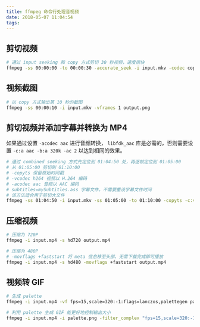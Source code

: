 ```yaml
---
title: ffmpeg 命令行处理音视频
date: 2018-05-07 11:04:54
tags:
---
```


## 剪切视频

``` bash
# 通过 input seeking 和 copy 方式剪切 30 秒视频，速度很快
ffmpeg -ss 00:00:00 -to 00:00:30 -accurate_seek -i input.mkv -codec copy -avoid_negative_ts 1 output.mkv
```

## 视频截图

``` bash
# 以 copy 方式输出第 10 秒的截图
ffmpeg -ss 00:00:10 -i input.mkv -vframes 1 output.png
```

## 剪切视频并添加字幕并转换为 MP4

如果通过设置 `-acodec aac` 进行音频转换， `libfdk_aac` 库是必需的，否则需要设置 `-c:a aac -b:a 320k -ac 2` 以达到相同的效果。

``` bash
# 通过 combined seeking 方式先定位到 01:04:50 处，再逐帧定位到 01:05:00
# 从 01:05:00 剪切到 01:10:00
# -copyts 保留原始时间戳
# -vcodec h264 视频以 H.264 编码
# -acodec aac 音频以 AAC 编码
# subtitles=mySubtitles.ass 字幕文件，不需要重设字幕文件时间
# 该方法适合用于剪切大文件
ffmpeg -ss 01:04:50 -i input.mkv -ss 01:05:00 -to 01:10:00 -copyts -c:v libx264 -c:a aac -b:a 320k -ac 2 -vf subtitles=mySubtitles.ass output.mp4
```

## 压缩视频

``` bash
# 压缩为 720P
ffmpeg -i input.mp4 -s hd720 output.mp4

# 压缩为 480P
# -movflags +faststart 将 meta 信息移至头部，无需下载完成即可播放
ffmpeg -i input.mp4 -s hd480 -movflags +faststart output.mp4
```

## 视频转 GIF

``` bash
# 生成 palette
ffmpeg -i input.mp4 -vf fps=15,scale=320:-1:flags=lanczos,palettegen palette.png

# 利用 palette 生成 GIF 能更好地控制输出大小
ffmpeg -i input.mp4 -i palette.png -filter_complex "fps=15,scale=320:-1:flags=lanczos[x];[x][1:v]paletteuse" output.gif
```
